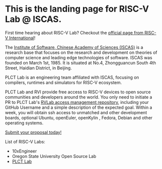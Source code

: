 # This is the landing page for RISC-V Lab @ ISCAS.

First time hearing about RISC-V Lab? Checkout the [official page from RISC-V International](https://riscv.org/risc-v-lab-partner/)!

The [Institute of Software, Chinese Academy of Sciences (ISCAS)](http://english.is.cas.cn/) is a research base that focuses on the research and development on theories of computer science and leading edge technologies of software. ISCAS was founded on March 1st, 1985. It is situated at No.4, Zhongguancun South 4th Street, Haidian District, in Beijing.

PLCT Lab is an engineering team affiliated with ISCAS, focusing on compilers, runtimes and simulators for RISC-V ecosystem.

PLCT Lab and RVI provide free access to RISC-V devices to open source communities and developers around the world. You only need to initiate a PR to PLCT Lab's [RVLab access management repository](https://github.com/plctlab/riscv-lab-access), including your GitHub Username and a simple description of the expected goal. Within a week, you will obtain ssh access to unmatched and other development boards, optional Ubuntu, openEuler, openKylin , Fedora, Debian and other operating systems.

[Submit your proposal today!](https://github.com/plctlab/riscv-lab-access)

List of RISC-V Labs:

- 10xEngineer
- Oregon State University Open Source Lab
- [PLCT Lab](https://github.com/plctlab)
